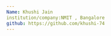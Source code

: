 ```yaml
---
Name: Khushi Jain
institution/company:NMIT , Bangalore
github: https://github.com/khushi-74
---
```

